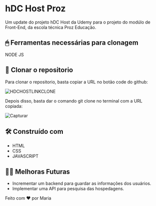 # hDC Host Proz

Um update do projeto hDC Host da Udemy para o projeto do modúlo de Front-End, da escola técnica Proz Educação.


## 🖱 Ferramentas necessárias para clonagem


NODE JS 


## 🚀 Clonar o repositorio

Para clonar o repositorio, basta copiar a URL no botão code do github: 

![HDCHOSTLINKCLONE](https://github.com/maria18-ai/hDC_proz/assets/131560480/697f6b95-6643-4433-971d-64894ef27f77)


Depois disso, basta dar o comando git clone no terminal com a URL copiada: 

![Capturar](https://github.com/maria18-ai/cardapio-online/assets/131560480/7e0775a8-1c10-4cf9-924e-27d6a752d68d)


## 🛠 Construído com

* HTML
* CSS
* JAVASCRIPT

## 👩‍💻 Melhoras Futuras 

- Incrementar um backend para guardar as informações dos usuários.
- Implementar uma API para pesquisa das hospedagens.


Feito com ❤ por Maria
